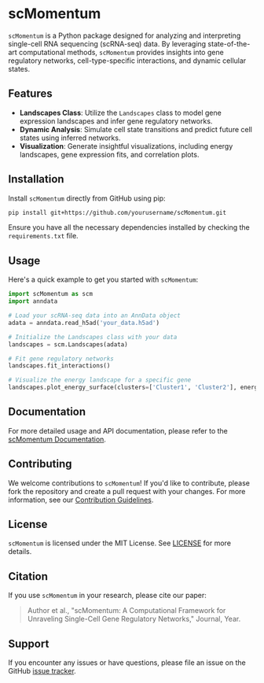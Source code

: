 # scMomentum

`scMomentum` is a Python package designed for analyzing and interpreting single-cell RNA sequencing (scRNA-seq) data. By leveraging state-of-the-art computational methods, `scMomentum` provides insights into gene regulatory networks, cell-type-specific interactions, and dynamic cellular states.

## Features

- **Landscapes Class**: Utilize the `Landscapes` class to model gene expression landscapes and infer gene regulatory networks.
- **Dynamic Analysis**: Simulate cell state transitions and predict future cell states using inferred networks.
- **Visualization**: Generate insightful visualizations, including energy landscapes, gene expression fits, and correlation plots.

## Installation

Install `scMomentum` directly from GitHub using pip:

```bash
pip install git+https://github.com/yourusername/scMomentum.git
```

Ensure you have all the necessary dependencies installed by checking the `requirements.txt` file.

## Usage

Here's a quick example to get you started with `scMomentum`:

```python
import scMomentum as scm
import anndata

# Load your scRNA-seq data into an AnnData object
adata = anndata.read_h5ad('your_data.h5ad')

# Initialize the Landscapes class with your data
landscapes = scm.Landscapes(adata)

# Fit gene regulatory networks
landscapes.fit_interactions()

# Visualize the energy landscape for a specific gene
landscapes.plot_energy_surface(clusters=['Cluster1', 'Cluster2'], energy='total')
```

## Documentation

For more detailed usage and API documentation, please refer to the [scMomentum Documentation](#).

## Contributing

We welcome contributions to `scMomentum`! If you'd like to contribute, please fork the repository and create a pull request with your changes. For more information, see our [Contribution Guidelines](CONTRIBUTING.md).

## License

`scMomentum` is licensed under the MIT License. See [LICENSE](LICENSE) for more details.

## Citation

If you use `scMomentum` in your research, please cite our paper:

> Author et al., "scMomentum: A Computational Framework for Unraveling Single-Cell Gene Regulatory Networks," Journal, Year.

## Support

If you encounter any issues or have questions, please file an issue on the GitHub [issue tracker](https://github.com/yourusername/scMomentum/issues).
